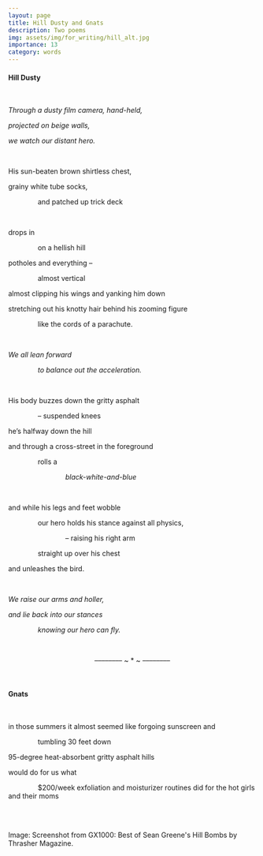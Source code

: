 ```yaml
---
layout: page
title: Hill Dusty and Gnats
description: Two poems
img: assets/img/for_writing/hill_alt.jpg
importance: 13
category: words
---
```


#### Hill Dusty
<br/>

*Through a dusty film camera, hand-held,*

*projected on beige walls,*

*we watch our distant hero.*

<br/>

His sun-beaten brown shirtless chest,

grainy white tube socks,

&emsp;&emsp;&emsp;&emsp;  and patched up trick deck

<br/>

drops in 

&emsp;&emsp;&emsp;&emsp;  on a hellish hill

potholes and everything –

&emsp;&emsp;&emsp;&emsp; almost vertical

almost clipping his wings and yanking him down

stretching out his knotty hair behind his zooming figure

&emsp;&emsp;&emsp;&emsp; like the cords of a parachute.

<br/>

*We all lean forward*

&emsp;&emsp;&emsp;&emsp; *to balance out the acceleration.*

<br/>

His body buzzes down the gritty asphalt

&emsp;&emsp;&emsp;&emsp; – suspended knees

he’s halfway down the hill

and through a cross-street in the foreground

&emsp;&emsp;&emsp;&emsp; rolls a 

&emsp;&emsp;&emsp;&emsp;&emsp;&emsp;&emsp;&emsp; *black-white-and-blue*

<br/>

and while his legs and feet wobble

&emsp;&emsp;&emsp;&emsp; our hero holds his stance against all physics,

&emsp;&emsp;&emsp;&emsp;&emsp;&emsp;&emsp;&emsp; – raising his right arm

&emsp;&emsp;&emsp;&emsp;  straight up over his chest

and unleashes the bird.

<br/>

*We raise our arms and holler,*

*and lie back into our stances*

&emsp;&emsp;&emsp;&emsp;  *knowing our hero can fly.*


<br/>
<p><center> –––––––– ~ * ~ –––––––– </center></p>
<br/>

#### Gnats
<br/>

in those summers it almost seemed like forgoing sunscreen and 

&emsp;&emsp;&emsp;&emsp; tumbling 30 feet down

95-degree heat-absorbent gritty asphalt hills 

would do for us what

&emsp;&emsp;&emsp;&emsp; $200/week exfoliation and moisturizer routines did for the hot girls and their moms



<br/><br/>

Image: Screenshot from GX1000: Best of Sean Greene's Hill Bombs by Thrasher Magazine. 